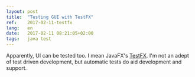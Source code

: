 ```yaml
---
layout: post
title:  "Testing GUI with TestFX"
ref:    2017-02-11-testfx
lang:   en
date:   2017-02-11 08:21:05+02:00
tags:   java test
---
```


Apparently, UI can be tested too. I mean JavaFX's
[TestFX](https://github.com/TestFX/TestFX).
I'm not an adept of test driven development, but automatic tests do aid
development and support.
